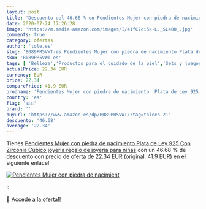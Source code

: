 ```yaml
---
layout: post
title: 'Descuento del 46.68 % en Pendientes Mujer con piedra de nacimient'
date: 2020-07-24 17:26:28
image: 'https://m.media-amazon.com/images/I/41fC7ci5k-L._SL400_.jpg'
comments: true
category: ofertas
author: 'tole.es'
slug: 'B089PR5VWT-es Pendientes Mujer con piedra de nacimiento Plata de Ley 925...'
sku: 'B089PR5VWT-es'
tags: [ 'Belleza','Productos para el cuidado de la piel','Sets y juegos para el cuidado de la piel','de','ley','plata', ]
actualPrice: 22.34 EUR
currency: EUR
price: 22.34
comparePrice: 41.9 EUR
prodname: 'Pendientes Mujer con piedra de nacimiento  Plata de Ley 925 Con Zirconia Cúbico joyería regalo de joyería para niñas'
country: 'es'
flag: '🇪🇸'
brand: ''
buyurl: 'https://www.amazon.es/dp/B089PR5VWT/?tag=tolees-21'
descuento: '46.68'
average: '22.34'
---
```


Tienes [Pendientes Mujer con piedra de nacimiento  Plata de Ley 925 Con Zirconia Cúbico joyería regalo de joyería para niñas](https://www.amazon.es/dp/B089PR5VWT/?tag=tolees-21) con un 46.68 % de descuento con precio de oferta de 22.34 EUR (original: 41.9 EUR) en el siguiente enlace!

[![Pendientes Mujer con piedra de nacimient](https://m.media-amazon.com/images/I/41fC7ci5k-L._SL400_.jpg)](https://www.amazon.es/dp/B089PR5VWT/?tag=tolees-21)

ℹ️:


[🛒 Accede a la oferta!!](https://www.amazon.es/dp/B089PR5VWT/?tag=tolees-21)
